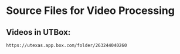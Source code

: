 # Source Files for Video Processing

## Videos in UTBox:
```
https://utexas.app.box.com/folder/263244040260
```